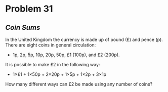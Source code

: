 # Problem 31
## _Coin Sums_



In the United Kingdom the currency is made up of pound (£) and pence (p). There are eight coins in general circulation:

* 1p, 2p, 5p, 10p, 20p, 50p, £1 (100p), and £2 (200p).

It is possible to make £2 in the following way:

* 1×£1 + 1×50p + 2×20p + 1×5p + 1×2p + 3×1p

How many different ways can £2 be made using any number of coins?
